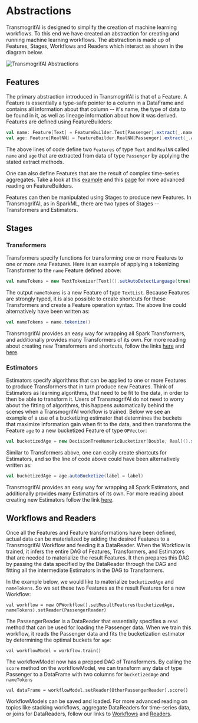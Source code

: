 # Abstractions

TransmogrifAI is designed to simplify the creation of machine learning workflows. To this end we have created an abstraction for creating and running machine learning workflows. The abstraction is made up of Features, Stages, Workflows and Readers which interact as shown in the diagram below.

![TransmogrifAI Abstractions](https://github.com/salesforce/TransmogrifAI/raw/master/resources/AbstractionDiagram-cropped.png)

## Features

The primary abstraction introduced in TransmogrifAI is that of a Feature. A Feature is essentially a type-safe pointer to a column in a DataFrame and contains all information about that column -- it's name, the type of data to be found in it, as well as lineage information about how it was derived. Features are defined using FeatureBuilders:

```scala
val name: Feature[Text] = FeatureBuilder.Text[Passenger].extract(_.name.toText).asPredictor
val age: Feature[RealNN] = FeatureBuilder.RealNN[Passenger].extract(_.age.toRealNN).asPredictor
```

The above lines of code define two ```Features``` of type ```Text``` and ```RealNN``` called ```name``` and ```age``` that are extracted from data of type ```Passenger``` by applying the stated extract methods. 

One can also define Features that are the result of complex time-series aggregates. Take a look at this [example](/examples/Time-Series-Aggregates-and-Joins.html) and this [page](/Developer-Guide#aggregate-data-readers) for more advanced reading on FeatureBuilders.

Features can then be manipulated using Stages to produce new Features. In TransmogrifAI, as in SparkML, there are two types of Stages -- Transformers and Estimators.

## Stages

### Transformers

Transformers specify functions for transforming one or more Features to one or more *new* Features. Here is an example of applying a tokenizing Transformer to the ```name``` Feature defined above:

```scala
val nameTokens = new TextTokenizer[Text]().setAutoDetectLanguage(true).setInput(name).getOutput()
```

The output ```nameTokens``` is a new Feature of type ```TextList```. Because Features are strongly typed, it is also possible to create shortcuts for these Transformers and create a Feature operation syntax. The above line could alternatively have been written as:

```scala
val nameTokens = name.tokenize()
``` 
TransmogrifAI provides an easy way for wrapping all Spark Transformers, and additionally provides many Transformers of its own. For more reading about creating new Transformers and shortcuts, follow the links [here](/Developer-Guide#transformers) and [here](/Developer-Guide#creating-shortcuts-for-transformers-and-estimators).

### Estimators

Estimators specify algorithms that can be applied to one or more Features to produce Transformers that in turn produce new Features. Think of Estimators as learning algorithms, that need to be fit to the data, in order to then be able to transform it. Users of TransmogrifAI do not need to worry about the fitting of algorithms, this happens automatically behind the scenes when a TransmogrifAI workflow is trained. Below we see an example of a use of a bucketizing estimator that determines the buckets that maximize information gain when fit to the data, and then transforms the Feature ```age``` to a new bucketized Feature of type  ```OPVector```:

```scala
val bucketizedAge = new DecisionTreeNumericBucketizer[Double, Real]().setInput(label, age).getOutput()
```

Similar to Transformers above, one can easily create shortcuts for Estimators, and so the line of code above could have been alternatively written as: 

```scala
val bucketizedAge = age.autoBucketize(label = label)
```
TransmogrifAI provides an easy way for wrapping all Spark Estimators, and additionally provides many Estimators of its own. For more reading about creating new Estimators follow the link [here](/Developer-Guide#estimators).

## Workflows and Readers

Once all the Features and Feature transformations have been defined, actual data can be materialized by adding the desired Features to a TransmogrifAI Workflow and feeding it a DataReader. When the Workflow is trained, it infers the entire DAG of Features, Transformers, and Estimators that are needed to materialize the result Features. It then prepares this DAG by passing the data specified by the DataReader through the DAG and fitting all the intermediate Estimators in the DAG to Transformers.

In the example below, we would like to materialize ```bucketizedAge``` and ```nameTokens```. So we set these two Features as the result Features for a new Workflow:

```
val workflow = new OPWorkflow().setResultFeatures(bucketizedAge, nameTokens).setReader(PassengerReader)
```

The PassengerReader is a DataReader that essentially specifies a ```read``` method that can be used for loading the Passenger data. When we train this workflow, it reads the Passenger data and fits the bucketization estimator by determining the optimal buckets for ```age```:

```
val workflowModel = workflow.train()
```

The workflowModel now has a prepped DAG of Transformers. By calling the ```score``` method on the workflowModel, we can transform any data of type Passenger to a DataFrame with two columns for ```bucketizedAge``` and ```nameTokens``` 

```
val dataFrame = workflowModel.setReader(OtherPassengerReader).score()
```

WorkflowModels can be saved and loaded. For more advanced reading on topics like stacking workflows, aggregate DataReaders for time-series data, or joins for DataReaders, follow our links to [Workflows](/Developer-Guide#workflows) and [Readers](/Developer-Guide#datareaders).





